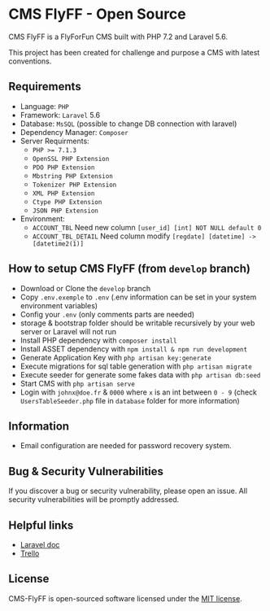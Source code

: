 # CMS FlyFF - Open Source
CMS FlyFF is a FlyForFun CMS built with PHP 7.2 and Laravel 5.6.

This project has been created for challenge and purpose a CMS with latest conventions.

## Requirements
- Language: `PHP`
- Framework: `Laravel` 5.6
- Database: `MsSQL` (possible to change DB connection with laravel)
- Dependency Manager:  `Composer`
- Server Requirments:
    - `PHP >= 7.1.3`
    - `OpenSSL PHP Extension`
    - `PDO PHP Extension`
    - `Mbstring PHP Extension`
    - `Tokenizer PHP Extension`
    - `XML PHP Extension`
    - `Ctype PHP Extension`
    - `JSON PHP Extension`
- Environment:
    - `ACCOUNT_TBL` Need new column `[user_id] [int] NOT NULL default 0`
    - `ACCOUNT_TBL_DETAIL` Need column modify `[regdate] [datetime] -> [datetime2(1)]`

## How to setup CMS FlyFF (from `develop` branch)
- Download or Clone the `develop` branch
- Copy `.env.exemple` to `.env` (.env information can be set in your system environment variables)
- Config your `.env` (only comments parts are needed)
- storage & bootstrap folder should be writable recursively by your web server or Laravel will not run
- Install PHP dependency with `composer install`
- Install ASSET dependency with `npm install & npm run development`
- Generate Application Key with `php artisan key:generate`
- Execute migrations for sql table generation with `php artisan migrate`
- Execute seeder for generate some fakes data with `php artisan db:seed`
- Start CMS with `php artisan serve`
- Login with `johnx@doe.fr` & `0000` where `x` is an int between `0 - 9` (check `UsersTableSeeder.php` file in `database` folder for more information)

## Information
- Email configuration are needed for password recovery system.

## Bug & Security Vulnerabilities
If you discover a bug or security vulnerability, please open an issue. All security vulnerabilities will be promptly addressed.

## Helpful links
- [Laravel doc](https://laravel.com/)
- [Trello](https://trello.com/b/ImR9LrjH/cmsflyff)

## License
CMS-FlyFF is open-sourced software licensed under the [MIT license](https://opensource.org/licenses/MIT).